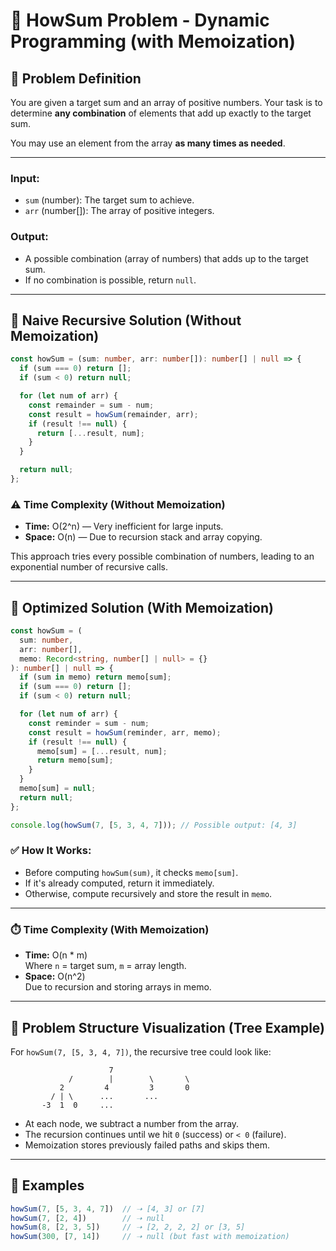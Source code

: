 # 🧩 HowSum Problem - Dynamic Programming (with Memoization)

## 📌 Problem Definition

You are given a target sum and an array of positive numbers. Your task is to determine **any combination** of elements that add up exactly to the target sum.

You may use an element from the array **as many times as needed**.

---

### Input:
- `sum` (number): The target sum to achieve.
- `arr` (number[]): The array of positive integers.

### Output:
- A possible combination (array of numbers) that adds up to the target sum.
- If no combination is possible, return `null`.

---

## 🧪 Naive Recursive Solution (Without Memoization)

```ts
const howSum = (sum: number, arr: number[]): number[] | null => {
  if (sum === 0) return [];
  if (sum < 0) return null;

  for (let num of arr) {
    const remainder = sum - num;
    const result = howSum(remainder, arr);
    if (result !== null) {
      return [...result, num];
    }
  }

  return null;
};
```

### ⚠️ Time Complexity (Without Memoization)

- **Time:** O(2^n) — Very inefficient for large inputs.
- **Space:** O(n) — Due to recursion stack and array copying.

This approach tries every possible combination of numbers, leading to an exponential number of recursive calls.

---

## 🧠 Optimized Solution (With Memoization)

```ts
const howSum = (
  sum: number,
  arr: number[],
  memo: Record<string, number[] | null> = {}
): number[] | null => {
  if (sum in memo) return memo[sum];
  if (sum === 0) return [];
  if (sum < 0) return null;

  for (let num of arr) {
    const reminder = sum - num;
    const result = howSum(reminder, arr, memo);
    if (result !== null) {
      memo[sum] = [...result, num];
      return memo[sum];
    }
  }
  memo[sum] = null;
  return null;
};

console.log(howSum(7, [5, 3, 4, 7])); // Possible output: [4, 3]
```

### ✅ How It Works:
- Before computing `howSum(sum)`, it checks `memo[sum]`.
- If it's already computed, return it immediately.
- Otherwise, compute recursively and store the result in `memo`.

---

### ⏱️ Time Complexity (With Memoization)

- **Time:** O(n * m)  
  Where `n` = target sum, `m` = array length.
- **Space:** O(n^2)  
  Due to recursion and storing arrays in memo.

---

## 🌳 Problem Structure Visualization (Tree Example)

For `howSum(7, [5, 3, 4, 7])`, the recursive tree could look like:

```
                      7
             /        |        \       \
           2         4         3       0
         / | \      ...       ...
       -3  1  0     ...
```

- At each node, we subtract a number from the array.
- The recursion continues until we hit `0` (success) or `< 0` (failure).
- Memoization stores previously failed paths and skips them.

---

## 🧪 Examples

```ts
howSum(7, [5, 3, 4, 7])  // ➝ [4, 3] or [7]
howSum(7, [2, 4])        // ➝ null
howSum(8, [2, 3, 5])     // ➝ [2, 2, 2, 2] or [3, 5]
howSum(300, [7, 14])     // ➝ null (but fast with memoization)
```
